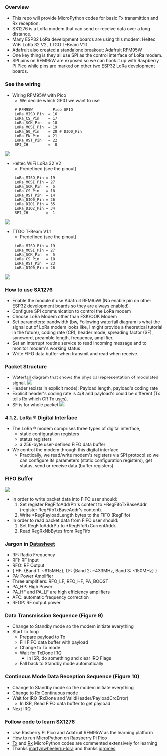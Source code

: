 ### Overview
* This repo will provide MicroPython codes for basic Tx transmittion and Rx reception.
* SX1276 is a LoRa modem that can send or receive data over a long distance.
* Many ESP32 LoRa development boards are using this modem: Heltec WiFi LoRa 32 V2, TTGO T-Beam V1.1
* Adafruit also created a standalone breakout: Adafruit RFM95W
* One key thing is they all use SPI as the control interface of LoRa modem.
* SPI pins on RFM95W are exposed so we can hook it up with Raspberry Pi Pico while pins are marked on other two ESP32 LoRa development boards.
### See the wiring
* Wiring RFM95W with Pico<br/>
   * We decide which GPIO we want to use
   ```
    # RFM95W         Pico GPIO
    LoRa_MISO_Pin  = 16
    LoRa_CS_Pin    = 17
    LoRa_SCK_Pin   = 18
    LoRa_MOSI_Pin  = 19
    LoRa_G0_Pin    = 20 # DIO0_Pin
    LoRa_EN_Pin    = 21
    LoRa_RST_Pin   = 22
    SPI_CH         =  0
   ```
<img src="Pico_RFM95W.png"> </img>
* Heltec WiFi LoRa 32 V2<br/>
   * Predefined (see the pinout)
   ```
    LoRa_MISO_Pin = 19
    LoRa_MOSI_Pin = 27
    LoRa_SCK_Pin  =  5
    LoRa_CS_Pin   = 18
    LoRa_RST_Pin  = 14
    LoRa_DIO0_Pin = 26
    LoRa_DIO1_Pin = 35
    LoRa_DIO2_Pin = 34
    SPI_CH        =  1
   ```
<img src="LoRa_32.png"> </img>
* TTGO T-Beam V1.1<br/>
   * Predefined (see the pinout)
   ```
    LoRa_MISO_Pin = 19
    LoRa_MOSI_Pin = 27
    LoRa_SCK_Pin  =  5
    LoRa_CS_Pin   = 18
    LoRa_RST_Pin  = 23
    LoRa_DIO0_Pin = 26
   ```
<img src="T-Beam.webp"> </img>
### How to use SX1276
* Enable the module if use Adafruit RFM95W (No enable pin on other ESP32 development boards so they are always enabled)
* Configure SPI communication to control the LoRa modem
* Choose LoRa Modem other than FSK/OOK Modem
* Set parameters: bandwidth (bw, Following waterfall diagram is what the signal out of LoRa modem looks like, I might provide a theoretical tutorial in the future), coding rate (CR), header mode, spreading factor (SF), syncword, preamble length, frequency, amplifier.
* Set an interrupt routine service to read incoming message and to monitor modem's working status
* Write FIFO data buffer when transmit and read when receive.
### Packet Structure
* Waterfall diagram that shows the physical representation of modulated signal.
<img src="Packet_Structure_Waterfall.jpg"></img>
* Header (exists in explicit mode): Payload length, payload's coding rate
* Explicit header's coding rate is 4/8 and payload's could be different (Tx tells Rx which CR Tx uses).
* SF is for whole packet
<img src="Packet_Structure.png"></img>
### 4.1.2. LoRa ® Digital Interface
* The LoRa ® modem comprises three types of digital interface,
  * static configuration registers
  * status registers
  * a 256-byte user-defined FIFO data buffer
* We control the modem through this digital interface
  * Practically, we read/write modem's registers via SPI protocol so we can configure its parameters (static configuration registers), get status, send or receive data (buffer registers).
### FIFO Buffer
<img src="FIFO_Buffer.png"></img>
* In order to write packet data into FIFO user should:
  1. Set register RegFifoAddrPtr's content to *RegFifoTxBaseAddr (register RegFifoTxBaseAddr's content).
  2. Write *RegPayloadLength bytes to the FIFO (RegFifo)
* In order to read packet data from FIFO user should:
  1. Set RegFifoAddrPtr to *RegFifoRxCurrentAddr.
  2. Read RegRxNbBytes from RegFifo
### Jargon in [Datasheet](DS_SX1276-7-8-9_W_APP_V7.pdf)
* RF: Radio Frequency
* RFI: RF Input
* RFO: RF Output
* { HF: {Band 1: ~915MHz}, LF: {Band 2: ~433MHz, Band 3: ~150MHz} }
* PA: Power Amplifier
* Three amplifiers: RFO_LF, RFO_HF, PA_BOOST
* PA_HP: High Power
* PA_HF and PA_LF are high efficiency amplifiers
* AFC: automatic frequency correction
* RFOP: RF output power
### Data Transmission Sequence (Figure 9)
* Change to Standby mode so the modem initiate everything
* Start Tx loop
  * Prepare payload to Tx
  * Fill FIFO data buffer with payload
  * Change to Tx mode
  * Wait for TxDone IRQ
    * In ISR, do something and clear IRQ Flags
  * Fall back to Standby mode automatically
### Continous Mode Data Reception Sequence (Figure 10)
* Change to Standby mode so the modem initiate everything
* Change to Rx Continuous mode
* Wait for IRQ (RxDone and ValidHeader/PayloadCrcError)
  * In ISR, Read FIFO data buffer to get payload
* Next IRQ
### Follow code to learn SX1276
* Use Rasberry Pi Pico and Adafruit RFM95W as the learning platform
* [How to](https://github.com/xg590/IoT/tree/master/MicroPython#add-micropython-to-raspberry-pi-pico-hello-world) run MicroPython on Rapsberry Pi Pico
* [Tx](SX1276_Tx.py) and [Rx](SX1276_Rx.py) MicroPython codes are commented extensively for learning   
* Thanks [martynwheeler/u-lora](https://github.com/martynwheeler/u-lora) and thanks [jgromes](https://github.com/jgromes/RadioLib/issues/347)
